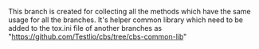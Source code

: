 This branch is created for collecting all the methods which have the same usage for all the branches. It's helper common
library which need to be added to the tox.ini file of another branches as "https://github.com/Testlio/cbs/tree/cbs-common-lib"
